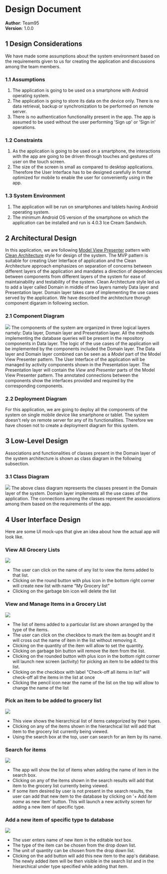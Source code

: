 # Design Document

**Author**: Team95  
**Version**: 1.0.0  

## 1 Design Considerations

We have made some assumptions about the system environment based on the requirements given to us for creating the application and discussions among the team members.

### 1.1 Assumptions

1. The application is going to be used on a smartphone with Android operating system.
2. The application is going to store its data on the device only. There is no data retrieval, backup or synchronization to be performed on remote server.
3. There is no authentication functionality present in the app. The app is assumed to be used without the user performing 'Sign up' or 'Sign in' operations.

### 1.2 Constraints

1. As the application is going to be used on a smartphone, the interactions with the app are going to be driven through touches and gestures of user on the touch screen.
2. The size of the screen is small as compared to desktop applications. Therefore the User Interface has to be designed carefully in format optimized for mobile to enable the user for conveniently using in the app. 

### 1.3 System Environment

1. The application will be run on smartphones and tablets having Android operating system.
2. The minimum Android OS version of the smartphone on which the application can be installed and run is 4.0.3 Ice Cream Sandwich. 

## 2 Architectural Design

In this application, we are following [Model View Presenter](https://en.wikipedia.org/wiki/Model%E2%80%93view%E2%80%93presenter "MVP explained on Wikipedia") pattern with [Clean Architecture](https://8thlight.com/blog/uncle-bob/2012/08/13/the-clean-architecture.html "Original article explaining Clean Architecture") style for design of the system. The MVP pattern is suitable for creating User Interface of application and the Clean Architecture approach emphasizes on separation of concerns between different layers of the application and mandates a direction of dependencies between components from different layers of the system for ease of maintainability and testability of the system. Clean Architecture style led us to add a layer called Domain in middle of two layers namely Data layer and Presentation layer. Domain layer takes care of implementing the use cases served by the application. We have described the architecture thorugh component digaram in following section. 

### 2.1 Component Diagram
![](diagrams/ComponentDiagramForGLM.png)
The components of the system are organized in three logical layers namely: Data layer, Domain layer and Presentation layer. All the methods implementing the database queries will be present in the repository components in Data layer. The logic of the use cases of the application will be implemented by the components included the Domain layer. The Data layer and Domain layer combined can be seen as a _Model_ part of the Model View Presenter pattern. The User Interface of the application will be managed by activity components shown in the Presentation layer. The Presentation layer will contain the _View_ and _Presenter_ parts of the Model View Presenter pattern. The annotated connections between the components show the interfaces provided and required by the corresponding components.

### 2.2 Deployment Diagram

For this application, we are going to deploy all the components of the system on single mobile device like smartphone or tablet. The system doesn't rely on remote server for any of its functionalities. Therefore we have chosen not to create a deployment diagram for this system.

## 3 Low-Level Design

Associations and functionalities of classes present in the Domain layer of the system architecture is shown as class diagram in the following subsection. 

### 3.1 Class Diagram

![](diagrams/design-team.png)
The above class diagram represents the classes present in the Domain layer of the system. Domain layer implements all the use cases of the application. The connections among the classes represent the associations among them based on the requirements of the app.

## 4 User Interface Design
Here are some UI mock-ups that give an idea about how the actual app will look like.  

### View All Grocery Lists
![](UIMocks/1-0_ViewAllGroceryLists.png)

* The user can click on the name of any list to view the items added to that list.  
* Clicking on the round button with plus icon in the bottom right corner will create new list with name "My Grocery list"  
* Clicking on the garbage bin icon will delete the list  

### View and Manage Items in a Grocery List
![](UIMocks/2-0_Viewgrocerylist.png)
* The list of items added to a particular list are shown arranged by the type of the items.   
* The user can click on the checkbox to mark the item as bought and it will cross out the name of item in the list without removing it.  
* Clicking on the quantity of the item will allow to set the quantity.  
* Clicking on garbage bin button will remove the item from the list.  
* Clicking on the rounded button with plus icon in the bottom right corner will launch new screen (activity) for picking an item to be added to this list.    
* Clicking on the checkbox with label "Check-off all items in list" will check-off all the items in the list at once  
* Clicking the pencil icon near the name of the list on the top will allow to change the name of the list  

### Pick an item to be added to grocery list
![](UIMocks/3-0_Pickanitem.png)

* This view shows the hierarchical list of items categorized by their types.  
* Clicking on any of the items shown in the hierarchical list will add that item to the grocery list currently being viewed.  
* Using the search box at the top, user can search for an item by its name.     

### Search for items  
![](UIMocks/4-0_Searchforitems.png)

* The app will show the list of items when adding the name of item in the search box.  
* Clicking on any of the items shown in the search results will add that item to the grocery list currently being viewed.
* If some item desired by user is not present in the search results, the user can add that new item to the database by clicking on '+ Add _item name_ as new item' button. This will launch a new activity screen for adding a new item of specific type.      

### Add a new item of specific type to database
![](UIMocks/5-0_Addnewitem.png)

* The user enters name of new item in the editable text box.  
* The type of the item can be chosen from the drop down list.    
* The unit of quantity can be chosen from the drop down list.  
* Clicking on the add button will add this new item to the app's database. The newly added item will be then visible in the search list and in the hierarchical under type specified while adding that item.  